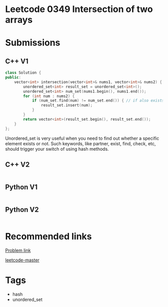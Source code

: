 # Leetcode 0349 Intersection of two arrays

# Submissions

## C++ V1

```C++
class Solution {
public:
    vector<int> intersection(vector<int>& nums1, vector<int>& nums2) {
        unordered_set<int> result_set = unordered_set<int>();
        unordered_set<int> num_set(nums1.begin(), nums1.end());
        for (int num : nums2) {
            if (num_set.find(num) != num_set.end()) { // if also exists in nums1
                result_set.insert(num);
            }
        }
        return vector<int>(result_set.begin(), result_set.end());
    }
};
```

Unordered_set is very useful when you need to find out whether a specific element exists or not. Such keywords, like partner, exist, find, check, etc, should trigger your switch of using hash methods.

## C++ V2

```C++
```



## Python V1

```python
```



## Python V2

```python

```





# Recommended links

[Problem link](https://leetcode.com/problems/intersection-of-two-arrays/description/)

[leetcode-master](https://github.com/youngyangyang04/leetcode-master/blob/master/problems/0349.%E4%B8%A4%E4%B8%AA%E6%95%B0%E7%BB%84%E7%9A%84%E4%BA%A4%E9%9B%86.md)



# Tags

- hash
- unordered_set